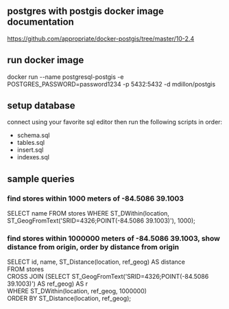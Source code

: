 ## postgres with postgis docker image documentation

https://github.com/appropriate/docker-postgis/tree/master/10-2.4

## run docker image

docker run --name postgresql-postgis -e POSTGRES_PASSWORD=password1234 -p 5432:5432 -d mdillon/postgis

## setup database

connect using your favorite sql editor then run the following scripts in order:
* schema.sql
* tables.sql
* insert.sql
* indexes.sql

## sample queries

### find stores within 1000 meters of -84.5086 39.1003 

SELECT name FROM stores WHERE ST_DWithin(location, ST_GeogFromText('SRID=4326;POINT(-84.5086 39.1003)'), 1000);

### find stores within 1000000 meters of -84.5086 39.1003, show distance from origin, order by distance from origin

SELECT id, name, ST_Distance(location, ref_geog) AS distance  
FROM stores  
CROSS JOIN (SELECT ST_GeogFromText('SRID=4326;POINT(-84.5086 39.1003)') AS ref_geog) AS r  
WHERE ST_DWithin(location, ref_geog, 1000000)  
ORDER BY ST_Distance(location, ref_geog); 
